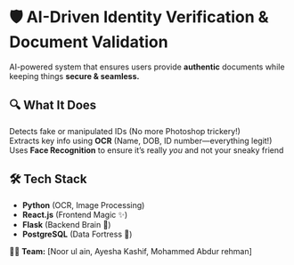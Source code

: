 # 🛡️ AI-Driven Identity Verification & Document Validation  
AI-powered system that ensures users provide **authentic** documents while keeping things **secure & seamless.**  

## 🔍 What It Does  
 Detects fake or manipulated IDs (No more Photoshop trickery!)  
 Extracts key info using **OCR** (Name, DOB, ID number—everything legit!)  
 Uses **Face Recognition** to ensure it’s really *you* and not your sneaky friend  

## 🛠️ Tech Stack  
- **Python** (OCR, Image Processing)  
- **React.js** (Frontend Magic ✨)  
- **Flask** (Backend Brain 🧠)  
- **PostgreSQL** (Data Fortress 🔐)  

👨‍💻 **Team:** 
[Noor ul ain, Ayesha Kashif, Mohammed Abdur rehman]
